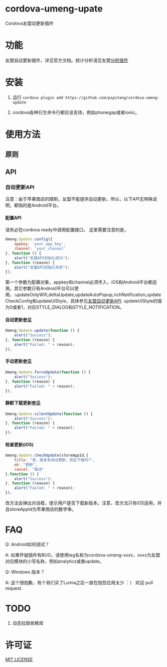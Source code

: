 # cordova-umeng-upate

Cordova友盟动更新插件

# 功能

友盟自动更新插件，详见官方文档。统计分析请见友盟[分析插件](http://github.com/pipitang/cordova-umeng-analytics)

# 安装

1. 运行 ```cordova plugin add https://github.com/pipitang/cordova-umeng-update``` 

2. cordova各种衍生命令行都应该支持，例如phonegap或者ionic。

# 使用方法

## 原则


## API

### 自动更新API

注意：由于苹果商店的限制，友盟不能提供自动更新，所以，以下API无特殊说明，都指的是Android平台。

#### 配置API

请务必在cordova ready中调用配置接口。
这里需要注意的是，

```Javascript
Umeng.Update.config({
    appkey: 'your_app_key', 
    channel: 'your_channel'
}, function () {
    alert("友盟API初始化成功");
}, function (reason) {
    alert("友盟API初始化失败");
});
```

第一个参数为配置对象，appkey和channel必须传入，iOS和Android平台都适用。其它参数只有Android平台可以使用，:updateOnlyWifi,deltaUpdate,updateAutoPopup,richNotification,updateCheckConfig和updateUIStyle，具体参见[友盟自动更新API](http://dev.umeng.com/auto-update/android-doc/customization#1_1). updateUIStyle的值为0或者1，对应STYLE_DIALOG和STYLE_NOTIFICATION。

#### 自动更新[参见](http://dev.umeng.com/auto-update/android-doc/quick-start#1_4)

```Javascript
Umeng.Update.update(function () {
    alert("Success");
}, function (reason) {
    alert("Failed: " + reason);
});
```

#### 手动更新[参见](http://dev.umeng.com/auto-update/android-doc/manually-or-automatically-update#1_2)

```Javascript
Umeng.Update.forceUpdate(function () {
    alert("Success");
}, function (reason) {
    alert("Failed: " + reason);
});
```

#### 静默下载更新[参见](http://dev.umeng.com/auto-update/android-doc/manually-or-automatically-update#1_3)

```Javascript
Umeng.Update.silentUpdate(function () {
    alert("Success");
}, function (reason) {
    alert("Failed: " + reason);
});
```

#### 检查更新(iOS)

```Javascript
Umeng.Update.checkUpdate(storeAppId,{
    title: "亲，版本有自动更新，现在下载吗?",
    ok: "更新",
    cancel: "取消"
},function () {
    alert("Success");
}, function (reason) {
    alert("Failed: " + reason);
});
```

改方法会弹出对话框，提示用户是否下载新版本。注意，改方法只有iOS适用，并且storeAppId为苹果商店的数字串。

# FAQ

Q: Android如何调试？

A: 如果怀疑插件有BUG，请使用tag名称为cordova-umeng-xxxx，xxxx为友盟对应模块的小写名称，例如analytics或者update。

Q: Windows 版本？

A: 这个很抱歉，有个哥们买了Lumia之后一直在抱怨应用太少 ：） 欢迎 pull request.


# TODO

1. 动态拉取依赖库

# 许可证

[MIT LICENSE](http://opensource.org/licenses/MIT)
